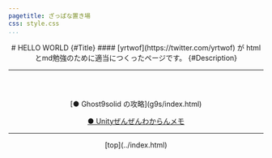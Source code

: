 ```yaml
---
pagetitle: ざっぱな置き場
css: style.css
...
```


<header class = "header">
# HELLO WORLD {#Title}
#### [yrtwof](https://twitter.com/yrtwof) が htmlとmd勉強のために適当につくったページです。 {#Description}
<hr>
</header>

<div align = "center" class = "content">
[● Ghost9solid の攻略](g9s/index.html)

[● Unityぜんぜんわからんメモ](uni/index.html)
</div>


<footer class ="footer">
<hr>
<p align = "center"> [top](../index.html) </p>
</footer>
